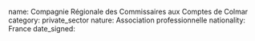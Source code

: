 name: Compagnie Régionale des Commissaires aux Comptes de Colmar
category: private_sector
nature:  Association professionnelle 
nationality: France
date_signed:
    